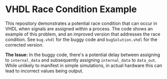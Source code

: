 # VHDL Race Condition Example

This repository demonstrates a potential race condition that can occur in VHDL when signals are assigned within a process.  The code shows an example of this problem, and an improved version that addresses the race condition.  See `bug.vhdl` for the buggy code and `bugSolution.vhdl` for the corrected version.

**The Issue:**
In the buggy code, there's a potential delay between assigning to `internal_data` and subsequently assigning `internal_data` to `data_out`. While unlikely to manifest in simple simulations, in actual hardware this can lead to incorrect values being output.